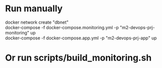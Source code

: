 # Run manually

docker network create "dbnet"\
docker-compose -f docker-compose.monitoring.yml -p "m2-devops-prj-monitoring" up\
docker-compose -f docker-compose.app.yml -p "m2-devops-prj-app" up

# Or run scripts/build_monitoring.sh
